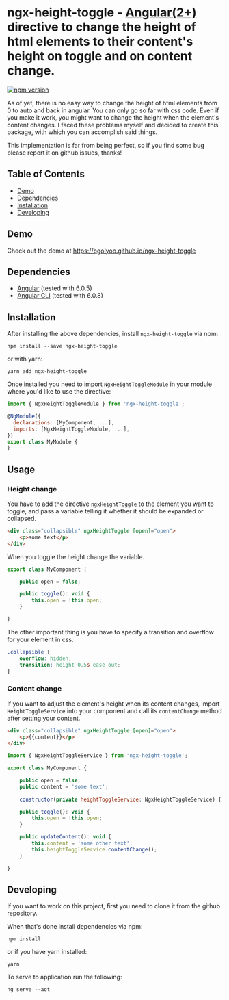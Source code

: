 # ngx-height-toggle - [Angular(2+)](http://angular.io/) directive to change the height of html elements to their content's height on toggle and on content change.

[![npm version](https://badge.fury.io/js/ngx-height-toggle.svg)](https://badge.fury.io/js/ngx-height-toggle)

As of yet, there is no easy way to change the height of html elements from 0 to auto and back in angular. You can only go so far with css code. Even if you make it work, you might want to change the height when the element's content changes.
I faced these problems myself and decided to create this package, with which you can accomplish said things.

This implementation is far from being perfect, so if you find some bug please report it on github issues, thanks!

## Table of Contents

- [Demo](#demo)
- [Dependencies](#dependencies)
- [Installation](#installation)
- [Developing](#developing)

## Demo

Check out the demo at https://bgolyoo.github.io/ngx-height-toggle

## Dependencies
* [Angular](https://angular.io) (tested with 6.0.5)
* [Angular CLI](https://github.com/angular/angular-cli) (tested with 6.0.8)

## Installation
After installing the above dependencies, install `ngx-height-toggle` via npm:
```shell
npm install --save ngx-height-toggle
```
or with yarn:
```shell
yarn add ngx-height-toggle
```
Once installed you need to import `NgxHeightToggleModule` in your module where you'd like to use the directive:
```js
import { NgxHeightToggleModule } from 'ngx-height-toggle';

@NgModule({
  declarations: [MyComponent, ...],
  imports: [NgxHeightToggleModule, ...], 
})
export class MyModule {
}
```

## Usage

### Height change

You have to add the directive `ngxHeightToggle` to the element you want to toggle, and pass a variable telling it whether it should be expanded or collapsed.
```html
<div class="collapsible" ngxHeightToggle [open]="open">
    <p>some text</p>
</div>
```
When you toggle the height change the variable.
```js
export class MyComponent {

    public open = false;

    public toggle(): void {
        this.open = !this.open;
    }

}
```
The other important thing is you have to specify a transition and overflow for your element in css.
```css
.collapsible {
    overflow: hidden;
    transition: height 0.5s ease-out;
}
```

### Content change

If you want to adjust the element's height when its content changes, import `HeightToggleService` into your component and call its `contentChange` method after setting your content.
```html
<div class="collapsible" ngxHeightToggle [open]="open">
    <p>{{content}}</p>
</div>
``` 
```js
import { NgxHeightToggleService } from 'ngx-height-toggle';

export class MyComponent {

    public open = false;
    public content = 'some text';
    
    constructor(private heightToggleService: NgxHeightToggleService) { }

    public toggle(): void {
        this.open = !this.open;
    }

    public updateContent(): void {
        this.content = 'some other text';
        this.heightToggleService.contentChange();
    }

}
```

## Developing

If you want to work on this project, first you need to clone it from the github repository.

When that's done install dependencies via npm:
```shell
npm install
```
or if you have yarn installed:
```shell
yarn
```
To serve to application run the following:
```shell
ng serve --aot
```
